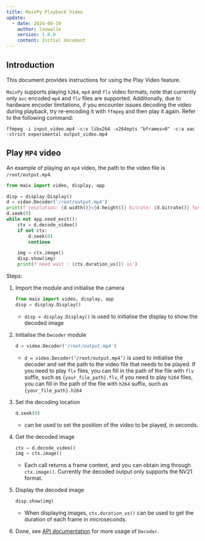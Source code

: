 ```yaml
---
title: MaixPy Playback Video
update:
  - date: 2024-08-19
    author: lxowalle
    version: 1.0.0
    content: Initial document
---
```


## Introduction

This document provides instructions for using the Play Video feature.

`MaixPy` supports playing `h264`, `mp4` and `flv` video formats, note that currently only `avc` encoded `mp4` and `flv` files are supported. Additionally, due to hardware encoder limitations, if you encounter issues decoding the video during playback, try re-encoding it with `ffmpeg` and then play it again. Refer to the following command:

```shell
ffmpeg -i input_video.mp4 -c:v libx264 -x264opts "bframes=0" -c:a aac -strict experimental output_video.mp4
```



## Play `MP4` video

An example of playing an `mp4` video, the path to the video file is `/root/output.mp4`.

```python
from maix import video, display, app

disp = display.Display()
d = video.Decoder('/root/output.mp4')
print(f'resolution: {d.width()}x{d.height()} bitrate: {d.bitrate()} fps: {d.fps()}')
d.seek(0)
while not app.need_exit():
    ctx = d.decode_video()
    if not ctx:
        d.seek(0)
        continue

    img = ctx.image()
    disp.show(img)
    print(f'need wait : {ctx.duration_us()} us')
```

Steps:

1. Import the module and initialise the camera

   ```python
   from maix import video, display, app
   disp = display.Display()
   ```

   - `disp = display.Display()` is used to initialise the display to show the decoded image


2. Initialise the `Decoder` module

   ```python
   d = video.Decoder('/root/output.mp4')
   ```

   - `d = video.Decoder(‘/root/output.mp4’)` is used to initialise the decoder and set the path to the video file that needs to be played. If you need to play `flv` files, you can fill in the path of the file with `flv` suffix, such as `{your_file_path}.flv`, if you need to play `h264` files, you can fill in the path of the file with `h264` suffix, such as `{your_file_path}.h264`

3. Set the decoding location

   ```python
   d.seek(0)
   ```

   - can be used to set the position of the video to be played, in seconds.

4. Get the decoded image

   ```python
   ctx = d.decode_video()
   img = ctx.image()
   ```

   - Each call returns a frame context, and you can obtain img through `ctx.image()`. Currently the decoded output only supports the NV21 format.

5. Display the decoded image

   ```python
   disp.show(img)
   ```

   - When displaying images, `ctx.duration_us()` can be used to get the duration of each frame in microseconds.

6. Done, see [API documentation](https://wiki.sipeed.com/maixpy/api/maix/video.html) for more usage of `Decoder`.